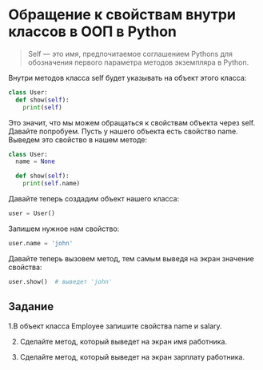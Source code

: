 # Обращение к свойствам внутри классов в ООП в Python

> Self — это имя, предпочитаемое соглашением Pythons 
> для обозначения первого параметра методов экземпляра в Python. 

Внутри методов класса self будет указывать на объект этого класса:
```py
class User:
  def show(self):
    print(self)
```

Это значит, что мы можем обращаться к свойствам объекта через self. Давайте попробуем. 
Пусть у нашего объекта есть свойство name. Выведем это свойство в нашем методе:

```py
class User:
  name = None

  def show(self):
    print(self.name)
```

Давайте теперь создадим объект нашего класса:
```py
user = User()
```

Запишем нужное нам свойство:
```py
user.name = 'john' 
```

Давайте теперь вызовем метод, тем самым выведя на экран значение свойства:
```py
user.show()  # выведет 'john'
```

## Задание

1.В объект класса Employee запишите свойства name и salary.

2. Сделайте метод, который выведет на экран имя работника.

3. Сделайте метод, который выведет на экран зарплату работника.
